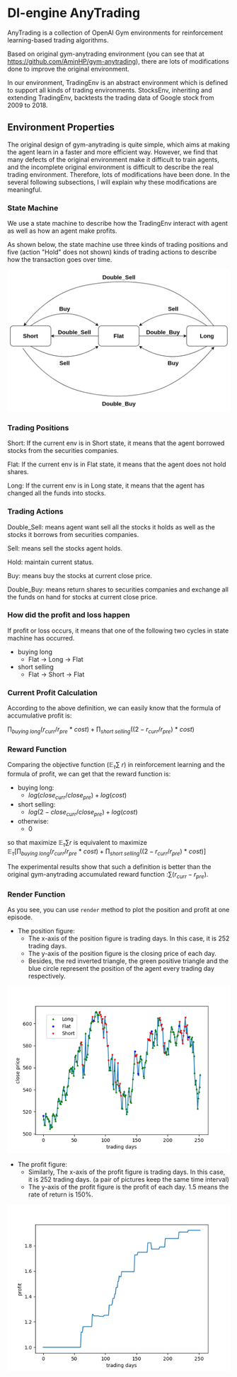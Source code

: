 # DI-engine AnyTrading

AnyTrading is a collection of OpenAI Gym environments for reinforcement learning-based trading algorithms. 

Based on original gym-anytrading environment (you can see that at https://github.com/AminHP/gym-anytrading), there are lots of modifications done to improve the original environment.

In our environment, TradingEnv is an abstract environment which is defined to support all kinds of trading environments. StocksEnv, inheriting and extending TradingEnv, backtests the trading data of Google stock from 2009 to 2018.

## Environment Properties

The original design of gym-anytrading is quite simple, which aims at making the agent learn in a faster and more efficient way. However, we find that 
many defects of the original environment make it difficult to train agents, and the incomplete original environment is difficult to describe the real trading environment. Therefore, lots of modifications have been done. In the several following subsections, I will explain why these modifications are meaningful.

### State Machine
We use a state machine to describe how the TradingEnv interact with agent as well as how an agent make profits.

As shown below, the state machine use three kinds of trading positions and five (action "Hold" does not shown) kinds of trading actions to describe how the transaction goes over time.

![state machine](./statemachine.png)

### Trading Positions

Short:
    If the current env is in Short state, it means that the agent borrowed stocks from the securities companies.

Flat:
    If the current env is in Flat state, it means that the agent does not hold shares.

Long:
    If the current env is in Long state, it means that the agent has changed all the funds into stocks.

### Trading Actions

Double_Sell:
    means agent want sell all the stocks it holds as well as the stocks it borrows from securities companies.

Sell:
    means sell the stocks agent holds.

Hold:
    maintain current status.

Buy:
    means buy the stocks at current close price.

Double_Buy:
    means return shares to securities companies and exchange all the funds on hand for stocks at current close price.

### How did the profit and loss happen

If profit or loss occurs, it means that one of the following two cycles in state machine has occurred.

- buying long
  - Flat -> Long -> Flat
- short selling
  - Flat -> Short -> Flat

### Current Profit Calculation

According to the above definition, we can easily know that the formula of accumulative profit is: 

$\prod_{buying\ long}(r_{curr}/r_{pre}\ *\ cost) + \prod_{short\ selling}((2-r_{curr}/r_{pre})\ *\ cost)$


### Reward Function



Comparing the objective function ($\mathbb{E}_{\tau}\sum\ r$) in reinforcement learning and the formula of profit, we can get that the reward function is:

- buying long:
  - $log(close_{curr} / close_{pre})+log(cost)$
- short selling:
  - $log(2 - close_{curr} / close_{pre})+log(cost)$
- otherwise:
  - 0
  
so that maximize $\mathbb{E}_{\tau} \sum r$ 
is equivalent to maximize $\mathbb{E}_{\tau}[\prod_{buying\ long}(r_{curr}/r_{pre}\ *\ cost) + \prod_{short\ selling}((2-r_{curr}/r_{pre})\ *\ cost)]$

The experimental results show that such a definition is better than the original gym-anytrading accumulated reward function :$\sum(r_{curr} - r_{pre})$.
### Render Function

  As you see, you can use `render` method to plot the position and profit at one episode.
  
    
  - The position figure:
    - The x-axis of the position figure is trading days. In this case, it is 252 trading days.
    - The y-axis of the position figure is the closing price of each day.
    - Besides, the red inverted triangle, the green positive triangle and the blue circle represent the position of the agent every trading day respectively.
  
![position](./position.png)

  - The profit figure:
    - Similarly, The x-axis of the profit figure is trading days. In this case, it is 252 trading days. (a pair of pictures keep the same time interval)
    - The y-axis of the profit figure is the profit of each day. 1.5 means the rate of return is 150%.
  
![profit](./profit.png)


